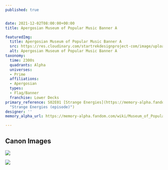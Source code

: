 ```yaml
---
published: true


date: 2021-12-02T08:00:00+00:00
title: Apergosian Museum of Popular Music Banner A

featuredImg:
  title: Apergosian Museum of Popular Music Banner A
  src: https://res.cloudinary.com/startrekdesignproject-com/image/upload/v1638481027/Apergosian-Museum-of-Popular-Music-Banner-A.png
  alt: Apergosian Museum of Popular Music Banner A
taxonomy:
  time: 2300s
  quadrants: Alpha
  universes:
  - Prime
  affiliations:
  - Apergosian
  types:
  - Flag/Banner
  franchise: Lower Decks
primary_reference: S02E01 [Strange Energies](https://memory-alpha.fandom.com/wiki/Strange_Energies_(episode)
  "Strange Energies (episode)")
designer: ''
memory_alpha_url: https://memory-alpha.fandom.com/wiki/Museum_of_Popular_Music

---
```

## Canon Images

![](https://res.cloudinary.com/startrekdesignproject-com/image/upload/v1638481027/Apergosian-Museum-of-Popular-Music-Banner-A-B-1.jpg)

![](https://res.cloudinary.com/startrekdesignproject-com/image/upload/v1638481028/Museum-of-Popular-Music-Banner-A-B-2.jpg)